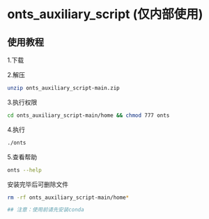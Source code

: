 # onts_auxiliary_script (仅内部使用)
## 使用教程
1.下载

2.解压
```bash
unzip onts_auxiliary_script-main.zip
```
3.执行权限
```bash
cd onts_auxiliary_script-main/home && chmod 777 onts
```
4.执行
```bash
./onts
```
5.查看帮助
```bash
onts --help
```

安装完毕后可删除文件
```bash
rm -rf onts_auxiliary_script-main/home*

## 注意：使用前请先安装conda
